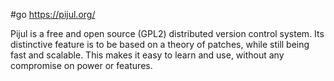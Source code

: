 #go https://pijul.org/

Pijul is a free and open source (GPL2) distributed version control system. Its distinctive feature is to be based on a theory of patches, while still being fast and scalable. This makes it easy to learn and use, without any compromise on power or features.
